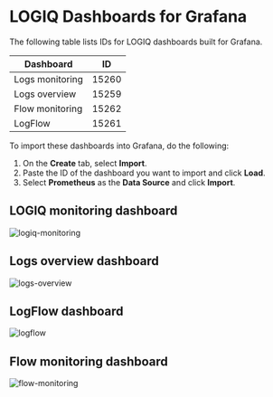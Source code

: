 # LOGIQ Dashboards for Grafana

The following table lists IDs for LOGIQ dashboards built for Grafana.

| Dashboard | ID |
|---|---|
| Logs monitoring | 15260 |
| Logs overview | 15259 |
| Flow monitoring | 15262 |
| LogFlow | 15261 |

To import these dashboards into Grafana, do the following:

1. On the **Create** tab, select **Import**.
2. Paste the ID of the dashboard you want to import and click **Load**.
3. Select **Prometheus** as the **Data Source** and click **Import**. 

## LOGIQ monitoring dashboard

![logiq-monitoring](https://user-images.githubusercontent.com/67860971/142427474-7ba522d2-3db2-476d-b282-5de5d58bdb7a.png)

## Logs overview dashboard

![logs-overview](https://user-images.githubusercontent.com/67860971/142427517-ed73ba45-7fd5-4f69-9ca2-d8c77bd0c441.png)

## LogFlow dashboard

![logflow](https://user-images.githubusercontent.com/67860971/142427557-817360ac-910a-434c-9900-bf93362e7a66.png)

## Flow monitoring dashboard

![flow-monitoring](https://user-images.githubusercontent.com/67860971/142427600-f0fdb5a2-cba1-4cf6-aad3-91f3e63cbec8.png)
